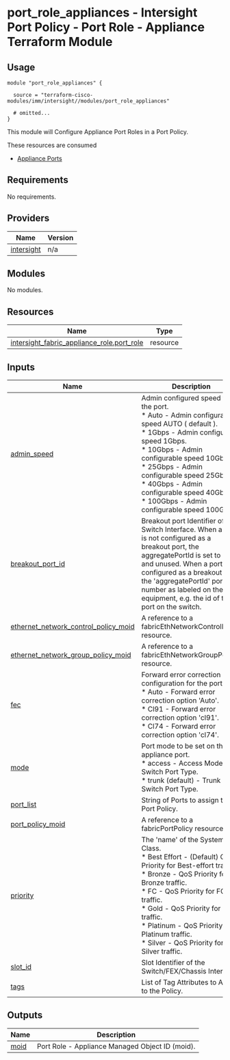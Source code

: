 # port_role_appliances - Intersight Port Policy - Port Role - Appliance Terraform Module

## Usage

```hcl
module "port_role_appliances" {

  source = "terraform-cisco-modules/imm/intersight//modules/port_role_appliances"

  # omitted...
}
```

This module will Configure Appliance Port Roles in a Port Policy.

These resources are consumed

* [Appliance Ports](https://registry.terraform.io/providers/CiscoDevNet/intersight/latest/docs/resources/fabric_appliance_role)

<!-- BEGINNING OF PRE-COMMIT-TERRAFORM DOCS HOOK -->
## Requirements

No requirements.

## Providers

| Name | Version |
|------|---------|
| <a name="provider_intersight"></a> [intersight](#provider\_intersight) | n/a |

## Modules

No modules.

## Resources

| Name | Type |
|------|------|
| [intersight_fabric_appliance_role.port_role](https://registry.terraform.io/providers/CiscoDevNet/intersight/latest/docs/resources/fabric_appliance_role) | resource |

## Inputs

| Name | Description | Type | Default | Required |
|------|-------------|------|---------|:--------:|
| <a name="input_admin_speed"></a> [admin\_speed](#input\_admin\_speed) | Admin configured speed for the port.<br>* Auto - Admin configurable speed AUTO ( default ).<br>* 1Gbps - Admin configurable speed 1Gbps.<br>* 10Gbps - Admin configurable speed 10Gbps.<br>* 25Gbps - Admin configurable speed 25Gbps.<br>* 40Gbps - Admin configurable speed 40Gbps.<br>* 100Gbps - Admin configurable speed 100Gbps. | `string` | `"Auto"` | no |
| <a name="input_breakout_port_id"></a> [breakout\_port\_id](#input\_breakout\_port\_id) | Breakout port Identifier of the Switch Interface.  When a port is not configured as a breakout port, the aggregatePortId is set to 0, and unused.  When a port is configured as a breakout port, the 'aggregatePortId' port number as labeled on the equipment, e.g. the id of the port on the switch. | `number` | `0` | no |
| <a name="input_ethernet_network_control_policy_moid"></a> [ethernet\_network\_control\_policy\_moid](#input\_ethernet\_network\_control\_policy\_moid) | A reference to a fabricEthNetworkControlPolicy resource. | `set(string)` | `[]` | no |
| <a name="input_ethernet_network_group_policy_moid"></a> [ethernet\_network\_group\_policy\_moid](#input\_ethernet\_network\_group\_policy\_moid) | A reference to a fabricEthNetworkGroupPolicy resource. | `set(string)` | `[]` | no |
| <a name="input_fec"></a> [fec](#input\_fec) | Forward error correction configuration for the port.<br>* Auto - Forward error correction option 'Auto'.<br>* Cl91 - Forward error correction option 'cl91'.<br>* Cl74 - Forward error correction option 'cl74'. | `string` | `"Auto"` | no |
| <a name="input_mode"></a> [mode](#input\_mode) | Port mode to be set on the appliance port.<br>* access - Access Mode Switch Port Type.<br>* trunk (default) - Trunk Mode Switch Port Type. | `string` | `"trunk"` | no |
| <a name="input_port_list"></a> [port\_list](#input\_port\_list) | String of Ports to assign to the Port Policy. | `string` | `""` | no |
| <a name="input_port_policy_moid"></a> [port\_policy\_moid](#input\_port\_policy\_moid) | A reference to a fabricPortPolicy resource. | `string` | n/a | yes |
| <a name="input_priority"></a> [priority](#input\_priority) | The 'name' of the System QoS Class.<br>* Best Effort - (Default) QoS Priority for Best-effort traffic.<br>* Bronze - QoS Priority for Bronze traffic.<br>* FC - QoS Priority for FC traffic.<br>* Gold - QoS Priority for Gold traffic.<br>* Platinum - QoS Priority for Platinum traffic.<br>* Silver - QoS Priority for Silver traffic. | `string` | `"Best Effort"` | no |
| <a name="input_slot_id"></a> [slot\_id](#input\_slot\_id) | Slot Identifier of the Switch/FEX/Chassis Interface. | `number` | `1` | no |
| <a name="input_tags"></a> [tags](#input\_tags) | List of Tag Attributes to Assign to the Policy. | `list(map(string))` | `[]` | no |

## Outputs

| Name | Description |
|------|-------------|
| <a name="output_moid"></a> [moid](#output\_moid) | Port Role - Appliance Managed Object ID (moid). |
<!-- END OF PRE-COMMIT-TERRAFORM DOCS HOOK -->
